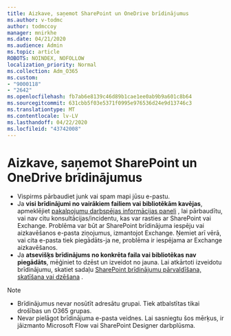 ```yaml
---
title: Aizkave, saņemot SharePoint un OneDrive brīdinājumus
ms.author: v-todmc
author: todmccoy
manager: mnirkhe
ms.date: 04/21/2020
ms.audience: Admin
ms.topic: article
ROBOTS: NOINDEX, NOFOLLOW
localization_priority: Normal
ms.collection: Adm_O365
ms.custom:
- "9000118"
- "2642"
ms.openlocfilehash: fb7ab6e8139c46d89b1cae1ee0ab9b9a601c8b64
ms.sourcegitcommit: 631cbb5f03e5371f0995e976536d24e9d13746c3
ms.translationtype: MT
ms.contentlocale: lv-LV
ms.lasthandoff: 04/22/2020
ms.locfileid: "43742008"
---
```

# <a name="delays-in-receiving-sharepoint-and-onedrive-alerts"></a>Aizkave, saņemot SharePoint un OneDrive brīdinājumus

- Vispirms pārbaudiet junk vai spam mapi jūsu e-pastu.
- Ja **visi brīdinājumi no vairākiem failiem vai bibliotēkām kavējas**, apmeklējiet [pakalpojumu darbspējas informācijas paneli](https://portal.office.com/adminportal/home?ref=/servicehealth) , lai pārbaudītu, vai nav citu konsultācijas/incidentu, kas var rasties ar SharePoint vai Exchange. Problēma var būt ar SharePoint brīdinājuma iespēju vai aizkavēšanos e-pasta ziņojumus, izmantojot Exchange. Ņemiet arī vērā, vai cita e-pasta tiek piegādāts-ja ne, problēma ir iespējama ar Exchange aizkavēšanos.
- Ja **atsevišķs brīdinājums no konkrēta faila vai bibliotēkas nav piegādāts**, mēģiniet to dzēst un izveidot no jauna. Lai atkārtoti izveidotu brīdinājumu, skatiet sadaļu [SharePoint brīdinājumu pārvaldīšana, skatīšana vai dzēšana](https://support.microsoft.com/office/manage-view-or-delete-sharepoint-alerts-99dfb19c-9a90-4a8c-aba1-aa8c8afb0de2) .

> [!NOTE]
> - Brīdinājumus nevar nosūtīt adresātu grupai. Tiek atbalstītas tikai drošības un O365 grupas.
> - Nevar pielāgot brīdinājuma e-pasta veidnes. Lai sasniegtu šos mērķus, ir jāizmanto Microsoft Flow vai SharePoint Designer darbplūsma.
